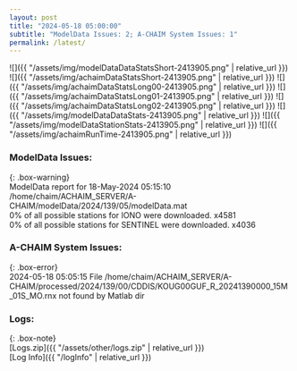 ```yaml
---
layout: post
title: "2024-05-18 05:00:00"
subtitle: "ModelData Issues: 2; A-CHAIM System Issues: 1"
permalink: /latest/
---
```


![]({{ "/assets/img/modelDataDataStatsShort-2413905.png" | relative_url }})
![]({{ "/assets/img/achaimDataStatsShort-2413905.png" | relative_url }})
![]({{ "/assets/img/achaimDataStatsLong00-2413905.png" | relative_url }})
![]({{ "/assets/img/achaimDataStatsLong01-2413905.png" | relative_url }})
![]({{ "/assets/img/achaimDataStatsLong02-2413905.png" | relative_url }})
![]({{ "/assets/img/modelDataDataStats-2413905.png" | relative_url }})
![]({{ "/assets/img/modelDataStationStats-2413905.png" | relative_url }})
![]({{ "/assets/img/achaimRunTime-2413905.png" | relative_url }})


### ModelData Issues:  
  
{: .box-warning}  
 ModelData report for 18-May-2024 05:15:10   
 /home/chaim/ACHAIM_SERVER/A-CHAIM/modelData/2024/139/05/modelData.mat   
 0% of all possible stations for IONO were downloaded. x4581   
 0% of all possible stations for SENTINEL were downloaded. x4036   
  
### A-CHAIM System Issues:  
  
{: .box-error}  
2024-05-18 05:05:15 File /home/chaim/ACHAIM_SERVER/A-CHAIM/processed/2024/139/00/CDDIS/KOUG00GUF_R_20241390000_15M_01S_MO.rnx not found by Matlab dir  

### Logs:  
  
{: .box-note}  
[Logs.zip]({{ "/assets/other/logs.zip" | relative_url }})  
[Log Info]({{ "/logInfo" | relative_url }})  
